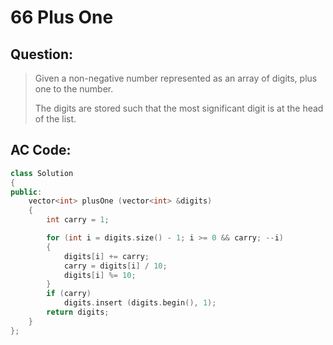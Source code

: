 # 66 Plus One

## Question:

> Given a non-negative number represented as an array of digits, plus one to the number.
> 
> The digits are stored such that the most significant digit is at the head of the list.

## AC Code:
``` c++
class Solution
{
public:
    vector<int> plusOne (vector<int> &digits)
    {
        int carry = 1;

        for (int i = digits.size() - 1; i >= 0 && carry; --i)
        {
            digits[i] += carry;
            carry = digits[i] / 10;
            digits[i] %= 10;
        }
        if (carry)
            digits.insert (digits.begin(), 1);
        return digits;
    }
};

```
